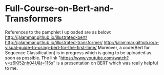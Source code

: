 # Full-Course-on-Bert-and-Transformers
References to the pamphlet I uploaded are as below:
http://jalammar.github.io/illustrated-bert/
http://jalammar.github.io/illustrated-transformer/
http://jalammar.github.io/a-visual-guide-to-using-bert-for-the-first-time/
Moreover, a code(Bert for Sequence Classification) is in progress which is going to be uploaded as soon as possible.
The link "https://www.youtube.com/watch?v=z6Kl52nh04U&t=115s" is a presentation on BERT which was really helpful to me.
